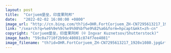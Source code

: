 ```yaml
---
layout: post
title:  "Corjuem堡垒，印度果阿邦"
date:   "2022-02-02 16:00:00 +0800"
image_url: "http://cn.bing.com/th?id=OHR.FortCorjuem_ZH-CN7295613217_1920x1080.jpg&rf=LaDigue_1920x1080.jpg&pid=hp"
link: "/search?q=%e6%9e%9c%e9%98%bf%e9%82%a6&form=hpcapt&mkt=zh-cn"
copyright: "Corjuem堡垒，印度果阿邦 (© Ingvar Kuznetsov/Shutterstock)"
image_hash: "59c0a7710f2b9dc48081c874f7ee4081"
image_filename: "th?id=OHR.FortCorjuem_ZH-CN7295613217_1920x1080.jpg&rf=LaDigue_1920x1080.jpg&pid=hp"
---
```

